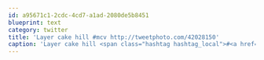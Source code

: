 ```yaml
---
id: a95671c1-2cdc-4cd7-a1ad-2080de5b8451
blueprint: text
category: twitter
title: 'Layer cake hill #mcv http://tweetphoto.com/42028150'
caption: 'Layer cake hill <span class="hashtag hashtag_local">#<a href="http://tweettemp.darylchymko.ca/?tag=mcv">mcv</a> http://tweetphoto.com/42028150'
---
```

